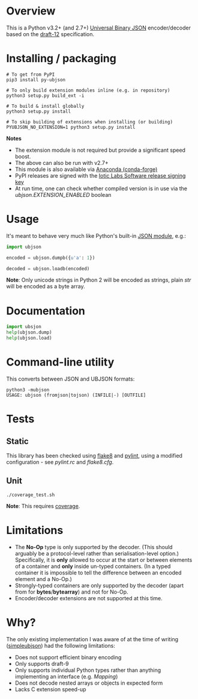 # Overview

This is a Python v3.2+ (and 2.7+) [Universal Binary JSON](http://ubjson.org) encoder/decoder based on the [draft-12](UBJSON-Specification.md) specification.


# Installing / packaging
```shell
# To get from PyPI
pip3 install py-ubjson

# To only build extension modules inline (e.g. in repository)
python3 setup.py build_ext -i

# To build & install globally
python3 setup.py install

# To skip building of extensions when installing (or building)
PYUBJSON_NO_EXTENSION=1 python3 setup.py install
```
**Notes**

- The extension module is not required but provide a significant speed boost.
- The above can also be run with v2.7+
- This module is also available via [Anaconda (conda-forge)](https://anaconda.org/conda-forge/py-ubjson)
- PyPI releases are signed with the [Iotic Labs Software release signing key](https://iotic-labs.com/iotic-labs.com.asc)
- At run time, one can check whether compiled version is in use via the _ubjson.EXTENSION_ENABLED_ boolean


# Usage
It's meant to behave very much like Python's built-in [JSON module](https://docs.python.org/3/library/json.html), e.g.:
```python
import ubjson

encoded = ubjson.dumpb({u'a': 1})

decoded = ubjson.loadb(encoded)
```
**Note**: Only unicode strings in Python 2 will be encoded as strings, plain *str* will be encoded as a byte array.


# Documentation
```python
import ubsjon
help(ubjson.dump)
help(ubjson.load)
```

# Command-line utility
This converts between JSON and UBJSON formats:
```shell
python3 -mubjson
USAGE: ubjson (fromjson|tojson) (INFILE|-) [OUTFILE]
```


# Tests

## Static
This library has been checked using [flake8](https://pypi.python.org/pypi/flake8) and [pylint](http://www.pylint.org), using a modified configuration - see _pylint.rc_ and _flake8.cfg_.

## Unit
```shell
./coverage_test.sh
```
**Note**: This requires [coverage](https://pypi.python.org/pypi/coverage).


# Limitations
- The **No-Op** type is only supported by the decoder. (This should arguably be a protocol-level rather than serialisation-level option.) Specifically, it is **only** allowed to occur at the start or between elements of a container and **only** inside un-typed containers. (In a typed container it is impossible to tell the difference between an encoded element and a No-Op.)
- Strongly-typed containers are only supported by the decoder (apart from for **bytes**/**bytearray**) and not for No-Op.
- Encoder/decoder extensions are not supported at this time.


# Why?
The only existing implementation I was aware of at the time of writing ([simpleubjson](https://github.com/brainwater/simpleubjson)) had the following limitations:

- Does not support efficient binary encoding
- Only supports draft-9
- Only supports individual Python types rather than anything implementing an interface (e.g. _Mapping_)
- Does not decode nested arrays or objects in expected form
- Lacks C extension speed-up
